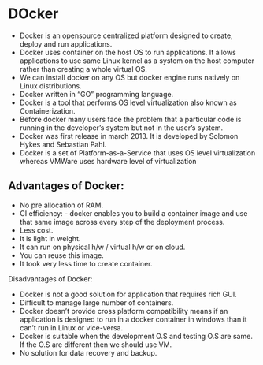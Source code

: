 # DOcker
- Docker is an opensource centralized platform designed to create, deploy and run
applications.
- Docker uses container on the host OS to run applications. It allows applications to use same
Linux kernel as a system on the host computer rather than creating a whole virtual OS.
- We can install docker on any OS but docker engine runs natively on Linux distributions.
- Docker written in “GO” programming language.
- Docker is a tool that performs OS level virtualization also known as Containerization.
- Before docker many users face the problem that a particular code is running in the
developer’s system but not in the user’s system.
- Docker was first release in march 2013. It is developed by Solomon Hykes and Sebastian
Pahl.
- Docker is a set of Platform-as-a-Service that uses OS level virtualization whereas VMWare
uses hardware level of virtualization

## Advantages of Docker:
- No pre allocation of RAM.
- CI efficiency: - docker enables you to build a container image and use that same image
across every step of the deployment process.
- Less cost.
- It is light in weight.
- It can run on physical h/w / virtual h/w or on cloud.
- You can reuse this image.
- It took very less time to create container.


Disadvantages of Docker:
- Docker is not a good solution for application that requires rich GUI.
- Difficult to manage large number of containers.
- Docker doesn’t provide cross platform compatibility means if an application is designed to
run in a docker container in windows than it can’t run in Linux or vice-versa.
- Docker is suitable when the development O.S and testing O.S are same. If the O.S are
different then we should use VM.
- No solution for data recovery and backup.
